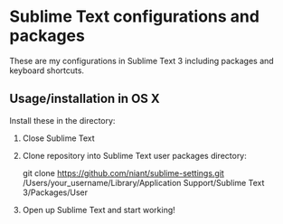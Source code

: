 # Sublime Text configurations and packages

These are my configurations in Sublime Text 3 including packages and keyboard shortcuts.

## Usage/installation in OS X

Install these in the directory:

1. Close Sublime Text

2. Clone repository into Sublime Text user packages directory:

   git clone https://github.com/niant/sublime-settings.git /Users/your_username/Library/Application Support/Sublime Text 3/Packages/User

3. Open up Sublime Text and start working!
